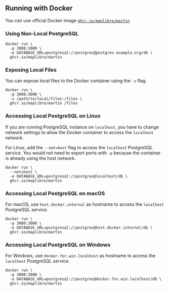 ## Running with Docker

You can use official Docker image [`ghcr.io/maplibre/martin`](https://ghcr.io/maplibre/martin)

### Using Non-Local PostgreSQL

```shell
docker run \
  -p 3000:3000 \
  -e DATABASE_URL=postgresql://postgres@postgres.example.org/db \
  ghcr.io/maplibre/martin
```

### Exposing Local Files

You can expose local files to the Docker container using the `-v` flag.

```shell
docker run \
  -p 3000:3000 \
  -v /path/to/local/files:/files \
  ghcr.io/maplibre/martin /files
```

### Accessing Local PostgreSQL on Linux

If you are running PostgreSQL instance on `localhost`, you have to change network settings to allow the Docker container to access the `localhost` network.

For Linux, add the `--net=host` flag to access the `localhost` PostgreSQL service. You would not need to export ports with `-p` because the container is already using the host network.

```shell
docker run \
  --net=host \
  -e DATABASE_URL=postgresql://postgres@localhost/db \
  ghcr.io/maplibre/martin
```

### Accessing Local PostgreSQL on macOS

For macOS, use `host.docker.internal` as hostname to access the `localhost` PostgreSQL service.

```shell
docker run \
  -p 3000:3000 \
  -e DATABASE_URL=postgresql://postgres@host.docker.internal/db \
  ghcr.io/maplibre/martin
```

### Accessing Local PostgreSQL on Windows

For Windows, use `docker.for.win.localhost` as hostname to access the `localhost` PostgreSQL service.

```shell
docker run \
  -p 3000:3000 \
  -e DATABASE_URL=postgresql://postgres@docker.for.win.localhost/db \
  ghcr.io/maplibre/martin
```
